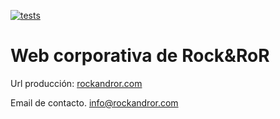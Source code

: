 [![tests](https://github.com/rockandror/rockandror/actions/workflows/tests.yml/badge.svg)](https://github.com/rockandror/rockandror/actions/workflows/tests.yml)

# Web corporativa de Rock&RoR

Url producción:
[rockandror.com](http://www.rockandror.com)

Email de contacto. [info@rockandror.com](mailto:info@rockandror.com)
